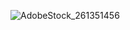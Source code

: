 
![AdobeStock_261351456](https://github.com/MaxwellDG/MaxwellDG/assets/51105802/5d7f67bb-0322-4a16-b820-07e2462d6851)
